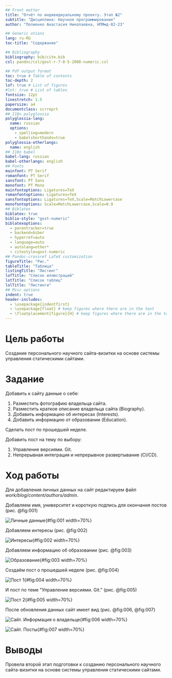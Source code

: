 ```yaml
---
## Front matter
title: "Отчёт по индивидиуальному проекту. Этап №2"
subtitle: "Дисциплина: Научное программирование"
author: "Полиенко Анастасия Николаевна, НПМмд-02-23"

## Generic otions
lang: ru-RU
toc-title: "Содержание"

## Bibliography
bibliography: bib/cite.bib
csl: pandoc/csl/gost-r-7-0-5-2008-numeric.csl

## Pdf output format
toc: true # Table of contents
toc-depth: 2
lof: true # List of figures
#lot: true # List of tables
fontsize: 12pt
linestretch: 1.5
papersize: a4
documentclass: scrreprt
## I18n polyglossia
polyglossia-lang:
  name: russian
  options:
	- spelling=modern
	- babelshorthands=true
polyglossia-otherlangs:
  name: english
## I18n babel
babel-lang: russian
babel-otherlangs: english
## Fonts
mainfont: PT Serif
romanfont: PT Serif
sansfont: PT Sans
monofont: PT Mono
mainfontoptions: Ligatures=TeX
romanfontoptions: Ligatures=TeX
sansfontoptions: Ligatures=TeX,Scale=MatchLowercase
monofontoptions: Scale=MatchLowercase,Scale=0.9
## Biblatex
biblatex: true
biblio-style: "gost-numeric"
biblatexoptions:
  - parentracker=true
  - backend=biber
  - hyperref=auto
  - language=auto
  - autolang=other*
  - citestyle=gost-numeric
## Pandoc-crossref LaTeX customization
figureTitle: "Рис."
tableTitle: "Таблица"
listingTitle: "Листинг"
lofTitle: "Список иллюстраций"
lotTitle: "Список таблиц"
lolTitle: "Листинги"
## Misc options
indent: true
header-includes:
  - \usepackage{indentfirst}
  - \usepackage{float} # keep figures where there are in the text
  - \floatplacement{figure}{H} # keep figures where there are in the text
---
```


# Цель работы

Создание персонального научного сайта-визитки на основе системы управления статическими сайтами.

# Задание

Добавить к сайту данные о себе:

1. Разместить фотографию владельца сайта.
1. Разместить краткое описание владельца сайта (Biography).
1. Добавить информацию об интересах (Interests).
1. Добавить информацию от образовании (Education).

Сделать пост по прошедшей неделе.

Добавить пост на тему по выбору:

1. Управление версиями. Git.
1. Непрерывная интеграция и непрерывное развертывание (CI/CD).

# Ход работы

Для добавления личных данных на сайт редактируем файл *work/blog/content/authors/admin*.

Добавляем имя, университет и короткую подпись для окончания постов (рис. @fig:001)

![Личные данные](image/1.png){#fig:001 width=70%}

Добавляем интересы (рис. @fig:002)

![Интересы](image/2.png){#fig:002 width=70%}

Добавляем информацию об образовании (рис. @fig:003)

![Образование](image/3.png){#fig:003 width=70%}

Создаём пост о прошедшей неделе (рис. @fig:004)

![Пост 1](image/4.png){#fig:004 width=70%}

И пост по теме "Управление версиями. Git." (рис. @fig:005)

![Пост 2](image/5.png){#fig:005 width=70%}

После обновления данных сайт имеет вид (рис. @fig:006, @fig:007)

![Сайт. Информация о владельце](image/6.png){#fig:006 width=70%}

![Сайт. Посты](image/7.png){#fig:007 width=70%}

# Выводы

Провела второй этап подготовки к созданию персонального научного сайта-визитки на основе системы управления статическими сайтами.
